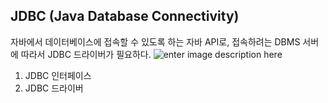 ## JDBC (Java Database Connectivity)
자바에서 데이터베이스에 접속할 수 있도록 하는 자바 API로, 접속하려는 DBMS 서버에 따라서 JDBC 드라이버가 필요하다.
![enter image description here](https://lh3.googleusercontent.com/t77uGoOSR-gs_rIB5Ltt3DwFxJccvdEXg8AeMPta-9KwjS0rGkSwkaAjiITAySQPJPMuzLGOooU)

1) JDBC 인터페이스
2) JDBC 드라이버

<!--stackedit_data:
eyJoaXN0b3J5IjpbMTQ3MTUzNzcyMywxNTYxNjY4NTY2LC0xNj
c4MjQ5MDM0XX0=
-->